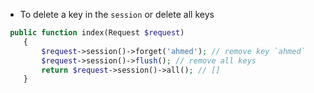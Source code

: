 - To delete a key in the `session` or delete all keys

````php
 public function index(Request $request)
    {
        $request->session()->forget('ahmed'); // remove key `ahmed`
        $request->session()->flush(); // remove all keys
        return $request->session()->all(); // []
    }
````